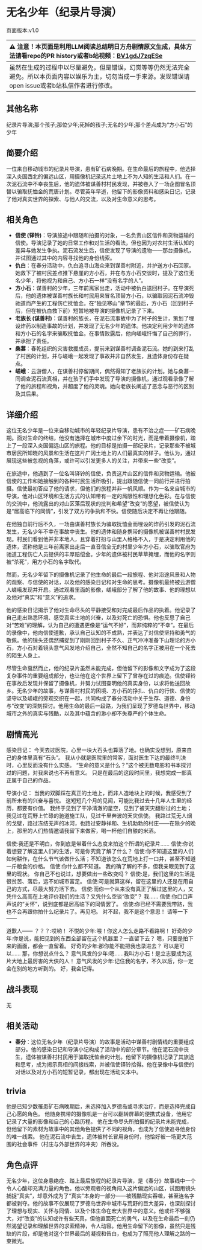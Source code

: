 # 无名少年（纪录片导演）
页面版本:v1.0
 

| :warning: 注意！本页面是利用LLM阅读总结明日方舟剧情原文生成，具体方法请看repo的PR history或者b站视频：[BV1gdJ7zqESe](https://www.bilibili.com/video/BV1gdJ7zqESe/)         |
|:----------------------------|
| 虽然在生成的过程中以尽量避免，但是错误，幻觉等等仍然无法完全避免。所以本页面内容以娱乐为主，切勿当成一手来源。发现错误请open issue或者b站私信作者进行修改。|



## 其他名称
纪录片导演;那个孩子;那位少年;死掉的孩子;无名的少年;那个差点成为“方小石”的少年
## 简要介绍
一位来自移动城市的纪录片导演，患有矿石病晚期。在生命最后的旅程中，他选择深入炎国西北的偏远山区，用摄像机记录这片土地上不为人知的生活和人们。在一次泥石流中不幸丧生后，他的遗体被谋善村村民发现，并被卷入了一场企图冒名顶替以骗取抚恤金的荒唐计划。尽管英年早逝，他留下的影像资料和感染日记，记录了他对真实世界的探索、与他人的交流，以及对生命意义的思考。
## 相关角色
-   **信使 (铎铃)**：导演旅途中跟随和拍摄的对象，一名负责山区信件和货物运输的信使。导演记录了她的日常工作和对生活的看法，但也因为对农村生活认知的差异与她发生争执。泥石流发生后，信使发现了导演的遗物——那台摄像机，并试图通过其中的内容寻找他的身份线索。
-   **仇白**：在春分活动中，仇白追寻山海众来到谋善村附近，并护送方小石回家。她救下了被村民差点推下悬崖的方小石，并在与方小石交谈时，提及了这位无名少年，将他视为和自己、方小石一样“没有名字的人”。
-   **方小石**：谋善村的少年，三年前离家出走，活动中被仇白送回村子。在导演死后，他的遗体被谋善村族长和村民用来冒名顶替方小石，以骗取因泥石流冲毁驰道而产生的工程伤亡抚恤金。在“独见寒山”章节的最后，方小石（回到村子后，但在被仇白救下前）短暂地被导演的摄像机记录了下来。
-   **老族长 (谋善村)**：谋善村的族长，在泥石流事故中为了村子的生计，策划了埋设炸药以制造事故的计划，并发现了无名少年的遗体。他决定利用少年的遗体和方小石的名字来骗取抚恤金。在事情败露后，他向嵯峨忏悔了自己的罪行，并承担了责任。
-   **桑葚**：春乾组织的灾害救援成员，提前来到谋善村调查泥石流。她的到来打乱了村民的计划，并与嵯峨一起发现了事故并非自然发生，且遗体身份存在疑点。
-   **嵯峨**：云游僧人，在谋善村停留期间，偶然得知了老族长的计划。她与桑葚一同调查泥石流真相，并在孩子们手中发现了导演的摄像机，通过观看录像了解了他的旅程和视角，并超度了他的灵魂。她向老族长阐述了恶念与恶行的区别及其后果。
## 详细介绍
这位无名少年是一位来自移动城市的年轻纪录片导演，患有不治之症——矿石病晚期。面对生命的终结，他没有选择在城市中度过余下的时光，而是带着摄像机，踏上了一段深入炎国偏远山区的旅程。他的目标是拍摄一部纪录片，记录那些不被城市居民所知晓的风景和生活在这片广阔土地上的人们最真实的样子。他认为，通过展现这些被忽视的角落，或许可以引发更多人的关注，并带来一些“改变”。

在旅途中，他遇到了一位名叫铎铃的信使，负责这片山区的信件和货物运输。他被信使的工作和她接触到的各种村民生活所吸引，提出跟随信使一同前行并进行拍摄。信使最初答应了他的请求，但他们的旅程并非一帆风顺。作为一名来自城市的导演，他对山区环境和生活方式的认知带有一定的局限性和理想化色彩。在与信使的交流中，他流露出的对山区落后现状的批判和希望“改变”的愿望，被信使认为是“居高临下的同情”，引发了双方的争执和不快。信使随后决定不再让他跟随。

在他独自前行后不久，一场由谋善村族长为骗取抚恤金而埋设的炸药引发的泥石流发生，无名少年不幸在事故中丧生。他的遗体和随身携带的摄像机被谋善村村民发现。村民们看到他并非本地人，且穿着打扮与山里人格格不入，于是决定利用他的遗体，谎称他是三年前离家出走后一直音信全无的村里少年方小石，以骗取官府为驰道工程伤亡人员提供的丰厚赔偿金。少年的遗体被村民草草掩埋，而他的名字则被“杀死”，用方小石的名字取代。

然而，无名少年留下的摄像机记录了他生命的最后一段旅程、他对沿途风景和人物的观察、与信使的对话，以及他的感染日记和对生命的思考。摄像机最终被云游僧人嵯峨发现并开启。通过观看里面的影像，嵯峨部分了解了他的故事、他的理想以及他对“真实”和“意义”的追求。

他的感染日记揭示了他对生命尽头的平静接受和对完成最后作品的执着。他记录了自己走出熟悉环境、感受真实土地的兴奋，以及对死亡的恐惧。他也反思了自己对“苦难”的理解，认为自己的遭遇更像是“运气不好”，而非纯粹的“不幸”。在最后的录像中，他向信使道歉，承认自己认知的不成熟，并表达了对信使坚持和勇气的敬佩。他的镜头还偶然捕捉到了刚刚回到村子不久、正气冲冲准备下山理论的方小石，方小石对着镜头意气风发地介绍自己，全然不知自己的名字正被用在一个死去的陌生人身上。

尽管生命戛然而止，他的纪录片虽然未能完成，但他留下的影像和文字成为了这段复杂事件的重要组成部分，也让他在这个世界上留下了曾存在过的痕迹。信使铎铃在事故后发现并保留了摄像机，并努力试图查明他的真实身份，以求将他送回故乡。无名少年的故事，与谋善村村民的困境、方小石的挣扎、仇白的行侠、信使的坚守以及嵯峨的旁观交织在一起，共同构成了春分活动中关于生存、道德、身份与“改变”的深刻探讨。他用生命的最后一段路，为我们呈现了罗德岛世界中，移动城市之外的真实与残酷，以及其中蕴含的渺小却不失尊严的个体生命。
## 剧情高光
感染日记：
今天去过医院，心里一块大石头也算落了地。也确实没想到，原来自己的身体里真有“石头”。
我从小就是医院里的常客，面对医生下达的最终判决时，心里反而没有什么实感。
“生命的意义是什么？”这个被无数电影和书本探讨过的问题，对我来说也不再有意义。
只是在最后的这段时间里，我想完成一部真正属于自己的作品。

导演小记：
当我的双脚踩在真正的土地上，而非人造地块上的时候，我感受到了前所未有的兴奋与喜悦。
这短短几个月的见闻，可能比我过去十几年人生里的经历，都要有价值。
我终于见到了干净清澈的星空，见到了被天灾翻犁过的土地；我见过在荒野上忙碌的驰道施工队，见过千里奔波的天灾信使。
我路过荒无人烟的戈壁，路过冻结无声的冰河，也路过安静祥和、生机勃勃的村庄——在除夕的晚上，那里的人们热情邀请我留下来做客，喝一杯他们自酿的米酒。

信使:我还是不明白，你到底是带着什么态度来拍这个所谓的纪录片......
信使:你说着想要了解这里人们的生活，可是你究竟了解了什么？
信使:你不知道这里的人们如何耕作，在什么节气该做什么活；不知道该怎么在荒地上打一口井，甚至不知道一斤粮食的价格。
信使:你什么都不知道。
我的确了解的不多，但我亲眼见到了这里的现状。
你自己不也说过，想要做出一些改变吗？
信使:是，我们这里的生活是很贫苦、落后，远不如城市富足。
信使:可是就算这样，留在这里的人还是在用自己的方式，尽最大努力活下去。
信使:而你一个从来没有真正了解过这里的人，又凭什么高高在上地评价我们的生活？又凭什么空谈“改变”？
我......
信使:你口口声声说的“关怀”，说到底都是居高临下的同情罢了。
信使:你已经不需要我带路，我也不会再跟你拍什么纪录片了。再见吧。
对不起，我不是这个意思！
请等一下——

道歉人——
？？？:哎哟！
不悦的少年:喂！你这人怎么走路不看路啊！
好奇的少年:你是说，能把见到的东西全部留在这个机器里？一直留下去？
嗯，只要是拍下来的画面，都会一直留着。
好奇的少年:那你能不能把我也录进去？
可以是可以......
那，你想说点什么？
意气风发的少年:嗯......我叫方小石！是立志要成为这片大地上最厉害的大侠的人！
意气风发的少年:记住我的名字，不久以后，你一定会在别的地方听到的。
好，我会记得。
## 战斗表现
无
## 相关活动
-   **春分**：这位无名少年（纪录片导演）的故事是活动中谋善村剧情线的重要组成部分。他的感染日记和导演小记构成了活动中的部分章节。他在泥石流中丧生，遗体被谋善村村民用于骗取抚恤金的计划。他留下的摄像机记录了其旅途和思考，成为揭示真相的间接线索，并被信使铎铃拾得。他在录像中与信使的对话以及对方小石的短暂记录，都出现在活动文本中。
## trivia
他是已知少数罹患矿石病晚期后，未选择加入罗德岛或寻求治疗，而是选择完成自己心愿的角色。
他随身携带的摄像机是一台可以翻转屏幕的便携式设备，他用它记录了大量的影像和自己的心路历程。
他在生命尽头所拍摄的纪录片未能完成，但他留下的素材为故事中的其他角色提供了不同的视角，也成为了信使追寻他身份的唯一线索。
他在泥石流中丧生，遗体被村长冒用身份时，他恰好被一场更大范围的社会事件（村庄与外部世界的冲突）所吞没。
## 角色点评
无名少年，这位身患绝症、踏上最后旅程的纪录片导演，是《春分》故事线中一个令人心酸却充满力量的角色。他以旁观者的视角闯入这片偏远的山区，试图用镜头捕捉“真实”，却意外成为了“真实”本身的一部分——被残酷现实吞噬，甚至连名字都被剥夺。他的故事不仅展现了罗德岛世界中城市与荒野的巨大差异，也深刻探讨了理想与现实、关怀与同情、以及个体生命在宏大世界中的意义。他或许不够强大，对“改变”的认知或许有些天真，但他直面死亡的勇气，以及在生命最后一刻仍然渴望记录和理解世界的求索精神，令人动容。他用生命留下的影像，虽然只是残缺的片段，却是他对这个世界最后的凝视和告白，也成为了照亮他人理解之路的一束微光。